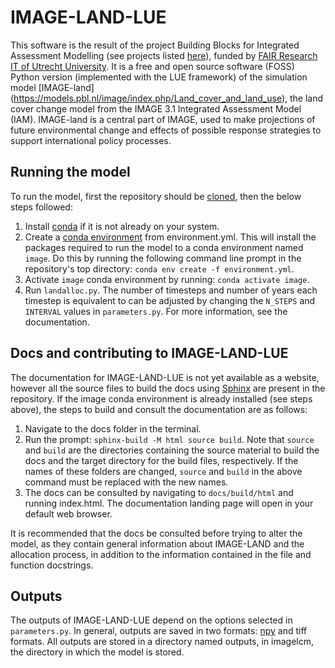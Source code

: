 # IMAGE-LAND-LUE
This software is the result of the project Building Blocks for Integrated Assessment Modelling (see projects listed [here](https://www.uu.nl/staff/JAVerstegen/Research)), funded by [FAIR Research IT of Utrecht University](https://www.uu.nl/en/organisation/information-and-technology-services-its/what-we-do/research-and-it). It is a free and open source software (FOSS) Python version (implemented with the LUE framework) of the simulation model [IMAGE-land] (https://models.pbl.nl/image/index.php/Land_cover_and_land_use), the land cover change model from the IMAGE 3.1 Integrated Assessment Model (IAM). IMAGE-land is a central part of IMAGE, used to make projections of future environmental change and effects of possible response strategies to support international policy processes.  

## Running the model
To run the model, first the repository should be [cloned](https://docs.github.com/en/repositories/creating-and-managing-repositories/cloning-a-repository), then the below steps followed:
1. Install [conda](https://conda.io/projects/conda/en/latest/user-guide/getting-started.html) if it is not already on your system. 
2. Create a [conda environment](https://conda.io/projects/conda/en/latest/user-guide/tasks/manage-environments.html) from environment.yml. This will install the packages required to run the model to a conda environment named `image`. Do this by running the following command line prompt in the repository's top directory:
    ```conda env create -f environment.yml```.
3. Activate `image` conda environment by running:
    ```conda activate image```.
4. Run `landalloc.py`. The number of timesteps and number of years each timestep is equivalent to can be adjusted by changing the `N_STEPS` and `INTERVAL` values in `parameters.py`. For more information, see the documentation.

## Docs and contributing to IMAGE-LAND-LUE
The documentation for IMAGE-LAND-LUE is not yet available as a website, however all the source files to build the docs using [Sphinx](https://www.sphinx-doc.org/en/master/) are present in the repository. If the image conda environment is already installed (see steps above), the steps to build and consult the documentation are as follows:
1. Navigate to the docs folder in the terminal.
2. Run the prompt:
    ```sphinx-build -M html source build```.
    Note that `source` and `build` are the directories containing the source material to build the docs and the target directory for the build files, respectively. If the names of these folders are changed, `source` and `build` in the above command must be replaced with the new names.
3. The docs can be consulted by navigating to `docs/build/html` and running index.html. The documentation landing page will open in your default web browser.

It is recommended that the docs be consulted before trying to alter the model, as they contain general information about IMAGE-LAND and the allocation process, in addition to the information contained in the file and function docstrings.

## Outputs

The outputs of IMAGE-LAND-LUE depend on the options selected in `parameters.py`. In general, outputs are saved in two formats: <a href='https://numpy.org/devdocs/reference/generated/numpy.lib.format.html'>npy</a> and tiff formats. All outputs are stored in a directory named outputs, in imagelcm, the directory in which the model is stored.